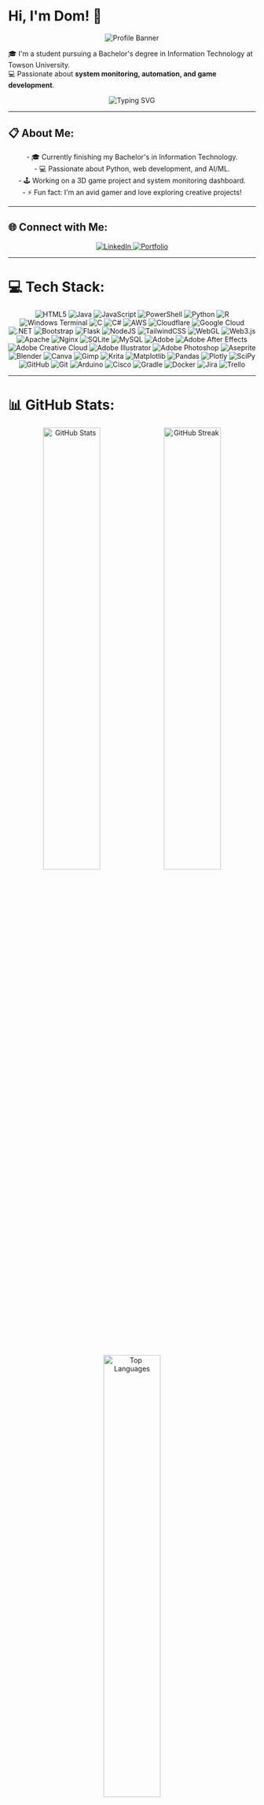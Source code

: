 # Hi, I'm Dom! 👋

<div align="center">
  <img src="https://github.com/user-attachments/assets/e26f6218-f607-49c0-b26b-97cc0ee79960" alt="Profile Banner" />
</div>

🎓 I'm a student pursuing a Bachelor's degree in Information Technology at Towson University. <br>
💻 Passionate about **system monitoring, automation, and game development**.

<!-- Add the animation below your introduction -->
<p align="center">
    <img src="https://readme-typing-svg.demolab.com?font=Fira+Code&size=24&pause=1000&color=000000&background=FFFFFF&width=435&lines=Welcome+to+my+Profile!;Have+a+nice+stay." alt="Typing SVG" />
</p>

---


## 📋 About Me:
<p align="center">
- 🎓 Currently finishing my Bachelor's in Information Technology.<br>
- 💻 Passionate about Python, web development, and AI/ML.<br>
- 🕹️ Working on a 3D game project and system monitoring dashboard.<br>
- ⚡ Fun fact: I'm an avid gamer and love exploring creative projects!
</p>

---

## 🌐 Connect with Me:
<p align="center">
    <a href="https://www.linkedin.com/in/dominicrozycki" target="_blank">
        <img src="https://img.shields.io/badge/LinkedIn-blue?style=for-the-badge&logo=linkedin" alt="LinkedIn">
    </a>
    <a href="https://dominicrozycki.github.io/" target="_blank">
        <img src="https://img.shields.io/badge/Portfolio-blueviolet?style=for-the-badge&logo=github" alt="Portfolio">
    </a>
</p>

---

# 💻 Tech Stack:
<p align="center">
  <img src="https://img.shields.io/badge/html5-%23E34F26.svg?style=flat-square&logo=html5&logoColor=white" alt="HTML5" />
  <img src="https://img.shields.io/badge/java-%23ED8B00.svg?style=flat-square&logo=java&logoColor=white" alt="Java" />
  <img src="https://img.shields.io/badge/javascript-%23323330.svg?style=flat-square&logo=javascript&logoColor=%23F7DF1E" alt="JavaScript" />
  <img src="https://img.shields.io/badge/PowerShell-%235391FE.svg?style=flat-square&logo=powershell&logoColor=white" alt="PowerShell" />
  <img src="https://img.shields.io/badge/python-3670A0?style=flat-square&logo=python&logoColor=ffdd54" alt="Python" />
  <img src="https://img.shields.io/badge/r-%23276DC3.svg?style=flat-square&logo=r&logoColor=white" alt="R" />
  <img src="https://img.shields.io/badge/Windows%20Terminal-%234D4D4D.svg?style=flat-square&logo=windows-terminal&logoColor=white" alt="Windows Terminal" />
  <img src="https://img.shields.io/badge/c-%2300599C.svg?style=flat-square&logo=c&logoColor=white" alt="C" />
  <img src="https://img.shields.io/badge/c%23-%23239120.svg?style=flat-square&logo=c-sharp&logoColor=white" alt="C#" />
  <img src="https://img.shields.io/badge/AWS-%23FF9900.svg?style=flat-square&logo=amazon-aws&logoColor=white" alt="AWS" />
  <img src="https://img.shields.io/badge/Cloudflare-F38020?style=flat-square&logo=Cloudflare&logoColor=white" alt="Cloudflare" />
  <img src="https://img.shields.io/badge/GoogleCloud-%234285F4.svg?style=flat-square&logo=google-cloud&logoColor=white" alt="Google Cloud" />
  <img src="https://img.shields.io/badge/.NET-5C2D91?style=flat-square&logo=dotnet&logoColor=white" alt=".NET" />
  <img src="https://img.shields.io/badge/bootstrap-%238511FA.svg?style=flat-square&logo=bootstrap&logoColor=white" alt="Bootstrap" />
  <img src="https://img.shields.io/badge/flask-%23000.svg?style=flat-square&logo=flask&logoColor=white" alt="Flask" />
  <img src="https://img.shields.io/badge/node.js-6DA55F?style=flat-square&logo=node.js&logoColor=white" alt="NodeJS" />
  <img src="https://img.shields.io/badge/tailwindcss-%2338B2AC.svg?style=flat-square&logo=tailwind-css&logoColor=white" alt="TailwindCSS" />
  <img src="https://img.shields.io/badge/WebGL-990000?style=flat-square&logo=webgl&logoColor=white" alt="WebGL" />
  <img src="https://img.shields.io/badge/web3.js-F16822?style=flat-square&logo=web3.js&logoColor=white" alt="Web3.js" />
  <img src="https://img.shields.io/badge/apache-%23D42029.svg?style=flat-square&logo=apache&logoColor=white" alt="Apache" />
  <img src="https://img.shields.io/badge/nginx-%23009639.svg?style=flat-square&logo=nginx&logoColor=white" alt="Nginx" />
  <img src="https://img.shields.io/badge/sqlite-%2307405e.svg?style=flat-square&logo=sqlite&logoColor=white" alt="SQLite" />
  <img src="https://img.shields.io/badge/mysql-4479A1.svg?style=flat-square&logo=mysql&logoColor=white" alt="MySQL" />
  <img src="https://img.shields.io/badge/adobe-%23FF0000.svg?style=flat-square&logo=adobe&logoColor=white" alt="Adobe" />
  <img src="https://img.shields.io/badge/Adobe%20After%20Effects-9999FF.svg?style=flat-square&logo=Adobe%20After%20Effects&logoColor=white" alt="Adobe After Effects" />
  <img src="https://img.shields.io/badge/Adobe%20Creative%20Cloud-DA1F26.svg?style=flat-square&logo=Adobe%20Creative%20Cloud&logoColor=white" alt="Adobe Creative Cloud" />
  <img src="https://img.shields.io/badge/adobe%20illustrator-%23FF9A00.svg?style=flat-square&logo=adobe%20illustrator&logoColor=white" alt="Adobe Illustrator" />
  <img src="https://img.shields.io/badge/adobe%20photoshop-%2331A8FF.svg?style=flat-square&logo=adobe%20photoshop&logoColor=white" alt="Adobe Photoshop" />
  <img src="https://img.shields.io/badge/Aseprite-FFFFFF?style=flat-square&logo=Aseprite&logoColor=#7D929E" alt="Aseprite" />
  <img src="https://img.shields.io/badge/blender-%23F5792A.svg?style=flat-square&logo=blender&logoColor=white" alt="Blender" />
  <img src="https://img.shields.io/badge/Canva-%2300C4CC.svg?style=flat-square&logo=Canva&logoColor=white" alt="Canva" />
  <img src="https://img.shields.io/badge/Gimp-657D8B.svg?style=flat-square&logo=gimp&logoColor=FFFFFF" alt="Gimp" />
  <img src="https://img.shields.io/badge/Krita-203759.svg?style=flat-square&logo=krita&logoColor=EEF37B" alt="Krita" />
  <img src="https://img.shields.io/badge/Matplotlib-%23ffffff.svg?style=flat-square&logo=Matplotlib&logoColor=black" alt="Matplotlib" />
  <img src="https://img.shields.io/badge/pandas-%23150458.svg?style=flat-square&logo=pandas&logoColor=white" alt="Pandas" />
  <img src="https://img.shields.io/badge/Plotly-%233F4F75.svg?style=flat-square&logo=plotly&logoColor=white" alt="Plotly" />
  <img src="https://img.shields.io/badge/SciPy-%230C55A5.svg?style=flat-square&logo=scipy&logoColor=white" alt="SciPy" />
  <img src="https://img.shields.io/badge/github-%23121011.svg?style=flat-square&logo=github&logoColor=white" alt="GitHub" />
  <img src="https://img.shields.io/badge/git-%23F05033.svg?style=flat-square&logo=git&logoColor=white" alt="Git" />
  <img src="https://img.shields.io/badge/arduino-00979D.svg?style=flat-square&logo=Arduino&logoColor=white" alt="Arduino" />
  <img src="https://img.shields.io/badge/cisco-%23049fd9.svg?style=flat-square&logo=cisco&logoColor=black" alt="Cisco" />
  <img src="https://img.shields.io/badge/gradle-02303A.svg?style=flat-square&logo=gradle&logoColor=white" alt="Gradle" />
  <img src="https://img.shields.io/badge/docker-%230db7ed.svg?style=flat-square&logo=docker&logoColor=white" alt="Docker" />
  <img src="https://img.shields.io/badge/jira-%230A0FFF.svg?style=flat-square&logo=jira&logoColor=white" alt="Jira" />
  <img src="https://img.shields.io/badge/trello-%23026AA7.svg?style=flat-square&logo=trello&logoColor=white" alt="Trello" />
</p>

---

# 📊 GitHub Stats:
<p align="center">
    <img src="https://github-readme-stats.vercel.app/api?username=dominicdrozycki&theme=dark&hide_border=false&include_all_commits=true&count_private=true" alt="GitHub Stats" width="48%" />
    <img src="https://github-readme-streak-stats.herokuapp.com/?user=dominicdrozycki&theme=dark&hide_border=false" alt="GitHub Streak" width="48%" />
</p>

<p align="center">
    <img src="https://github-readme-stats.vercel.app/api/top-langs/?username=dominicdrozycki&theme=dark&hide_border=false&include_all_commits=true&count_private=true&layout=compact" alt="Top Languages" width="48%" />
</p>

---

<p align="center">
    <img src="https://visitcount.itsvg.in/api?id=dominicdrozycki&icon=0&color=0" alt="Visitor Count">
</p>

---

## 💰 You can help me by Donating:
<p align="center">
    <a href="https://buymeacoffee.com/dominicdroh" target="_blank">
        <img src="https://img.shields.io/badge/Buy%20Me%20a%20Coffee-ffdd00?style=for-the-badge&logo=buy-me-a-coffee&logoColor=black" alt="Buy Me a Coffee">
    </a>
</p>

---

<!-- Proudly created with GPRM ( https://gprm.itsvg.in ) -->
